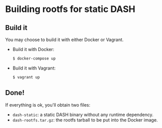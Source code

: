 Building rootfs for static DASH
===

## Build it

You may choose to build it with either Docker or Vagrant.

- Build it with Docker:

  ```bash
  $ docker-compose up
  ```

- Build it with Vagrant:

  ```bash
  $ vagrant up
  ```

## Done!

If everything is ok, you'll obtain two files:

 - `dash-static`: a static DASH binary without any runtime dependency.
 - `dash-rootfs.tar.gz`: the rootfs tarball to be put into the Docker image.
